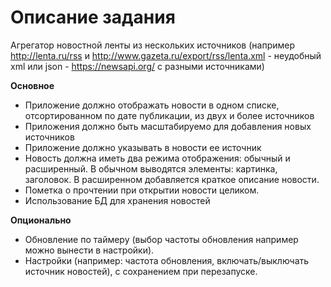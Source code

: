 # Описание задания

Агрегатор новостной ленты из нескольких источников
(например http://lenta.ru/rss и http://www.gazeta.ru/export/rss/lenta.xml - неудобный xml или json - https://newsapi.org/ с разными источниками)

**Основное** 
- Приложение должно отображать новости в одном списке, отсортированном по дате публикации, из двух и более источников
- Приложения должно быть масштабируемо для добавления новых источников
- Приложение должно указывать в новости ее источник
- Новость должна иметь два режима отображения: обычный и расширенный. В обычном выводятся элементы: картинка, заголовок. В расширенном добавляется краткое описание новости.
- Пометка о прочтении при открытии новости целиком.
- Использование БД для хранения новостей

**Опционально** 
- Обновление по таймеру (выбор частоты обновления например можно вынести в настройки).
- Настройки (например: частота обновления, включать/выключать источник новостей), с сохранением при перезапуске.
